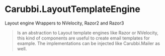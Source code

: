 # Carubbi.LayoutTemplateEngine
Layout engine Wrappers to NVelocity, Razor2 and Razor3

> Is an abstraction to Layout template engines like Razor or NVelocity, this kind of components are useful to create email templates for example. The implementations can be injected like Carubbi.Mailer as well.
